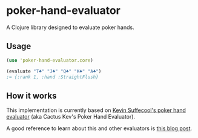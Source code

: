 # poker-hand-evaluator

A Clojure library designed to evaluate poker hands.

## Usage

```clojure
(use 'poker-hand-evaluator.core)

(evaluate "T♣" "J♣" "Q♣" "K♣" "A♣")
;= {:rank 1, :hand :StraightFlush}
```

## How it works

This implementation is currently based on [Kevin Suffecool's poker hand evaluator](http://www.suffecool.net/poker/evaluator.html)  (aka Cactus Kev's Poker Hand Evaluator).

A good reference to learn about this and other evaluators is [this blog post](http://www.codingthewheel.com/archives/poker-hand-evaluator-roundup/).
